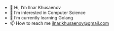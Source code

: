 - 👋 Hi, I’m Ilnar Khusaenov
- 👀 I’m interested in Computer Science
- 🌱 I’m currently learning Golang
- 📫 How to reach me ilnar.khusaenov@gmail.com

<!---
dikobrazik/dikobrazik is a ✨ special ✨ repository because its `README.md` (this file) appears on your GitHub profile.
You can click the Preview link to take a look at your changes.
--->
<!--- - 💞️ I’m looking to collaborate on ... --->
